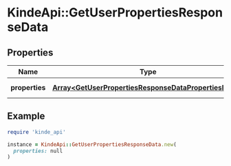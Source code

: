 # KindeApi::GetUserPropertiesResponseData

## Properties

| Name | Type | Description | Notes |
| ---- | ---- | ----------- | ----- |
| **properties** | [**Array&lt;GetUserPropertiesResponseDataPropertiesInner&gt;**](GetUserPropertiesResponseDataPropertiesInner.md) | A list of properties | [optional] |

## Example

```ruby
require 'kinde_api'

instance = KindeApi::GetUserPropertiesResponseData.new(
  properties: null
)
```

